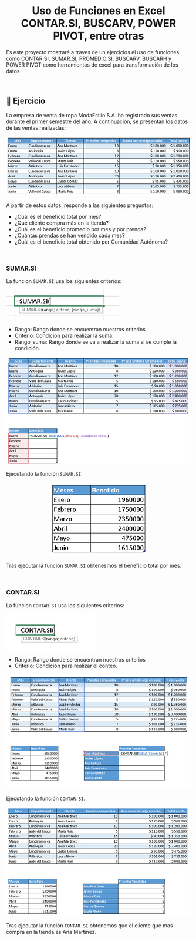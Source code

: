 <h1 align="center"> Uso de Funciones en Excel CONTAR.SI, BUSCARV, POWER PIVOT, entre otras</h1>
<p>Es este proyecto mostraré a traves de un ejercicios el uso de funciones como CONTAR.SI, SUMAR.SI, PROMEDIO.SI, BUSCARV, BUSCARH y POWER PIVOT como herramientas de excel para transformación de los datos</p>
<br>

## :bookmark_tabs: Ejercicio

<p>La empresa de venta de ropa ModaEstilo S.A. ha registrado sus ventas durante el primer semestre del año. A continuación, se presentan los datos de las ventas realizadas:</p>
<p align="center">
  <img src="https://raw.githubusercontent.com/WilliamLopez663/Uso-de-Funciones-en-Excel/main/images/datos.PNG">
</p>
<p>A partir de estos datos, responde a las siguientes preguntas:</p>

- ¿Cuál es el beneficio total por mes?
- ¿Qué cliente compra más en la tienda?
- ¿Cuál es el beneficio promedio por mes y por prenda?
- ¿Cuántas prendas se han vendido cada mes?
- ¿Cuál es el beneficio total obtenido por Comunidad Autónoma?
<br>

### SUMAR.SI

La funcion `SUMAR.SI` usa los siguientes criterios:
<p><img src="https://raw.githubusercontent.com/WilliamLopez663/Uso-de-Funciones-en-Excel/main/images/sumar-si.PNG"></p>

- Rango: Rango donde se encuentran nuestros criterios
- Criterio: Condición para realizar la suma.
- Rango_suma: Rango donde se va a realizar la suma si se cumple la condición.
<p align="center">
<img src="https://raw.githubusercontent.com/WilliamLopez663/Uso-de-Funciones-en-Excel/main/images/sumar-si-ejecutando.png">
</p>

Ejecutando la función `SUMAR.SI`.

<p align="center">
<img src="https://raw.githubusercontent.com/WilliamLopez663/Uso-de-Funciones-en-Excel/main/images/sumar-si-final.PNG">
</p>

Tras ejecutar la función `SUMAR.SI` obtenesmos el beneficio total por mes.

<br>

### CONTAR.SI

La funcion `CONTAR.SI` usa los siguientes criterios:

<img src="https://raw.githubusercontent.com/WilliamLopez663/Uso-de-Funciones-en-Excel/main/images/contar-si.PNG">

- Rango: Rango donde se encuentran nuestros criterios
- Criterio: Condición para realizar el conteo.

<p align="center">
<img src="https://raw.githubusercontent.com/WilliamLopez663/Uso-de-Funciones-en-Excel/main/images/contar-si-ejecutando.PNG">
</p>

Ejecutando la función `CONTAR.SI`.

<p align="center">
<img src="https://raw.githubusercontent.com/WilliamLopez663/Uso-de-Funciones-en-Excel/main/images/contar-si-final.PNG">
</p>

Tras ejecutar la función `CONTAR.SI` obtenemos que el cliente que mas compra en la tienda es Ana Martinez.




